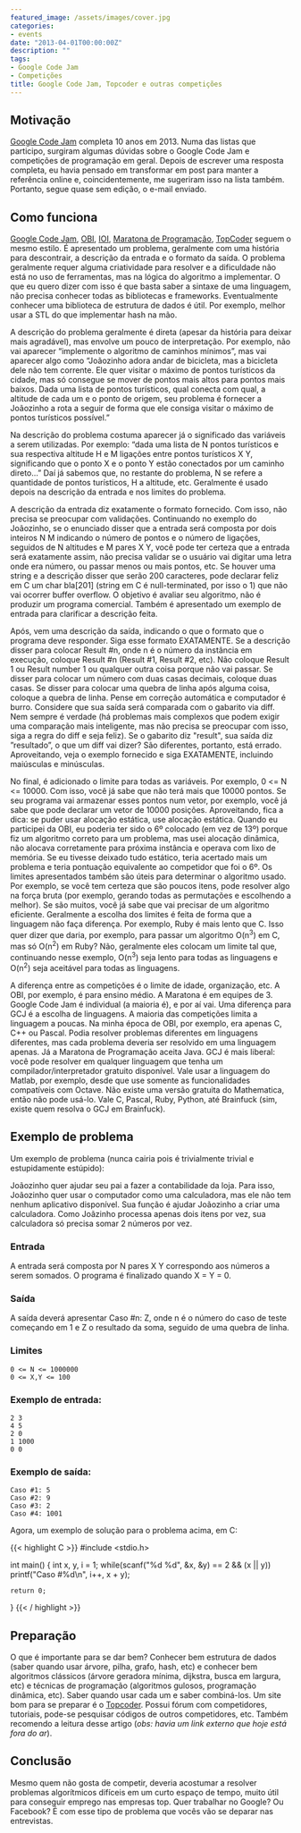```yaml
---
featured_image: /assets/images/cover.jpg
categories:
- events
date: "2013-04-01T00:00:00Z"
description: ""
tags:
- Google Code Jam
- Competições
title: Google Code Jam, Topcoder e outras competições
---
```


## Motivação

[Google Code Jam](https://code.google.com/codejam) completa 10 anos em 2013.
Numa das listas que participo, surgiram algumas dúvidas sobre o Google Code Jam
e competições de programação em geral. Depois de escrever uma resposta
completa, eu havia pensado em transformar em post para manter a referência
online e, coincidentemente, me sugeriram isso na lista também. Portanto, segue
quase sem edição, o e-mail enviado.

## Como funciona

[Google Code Jam](https://code.google.com/codejam),
[OBI](http://olimpiada.ic.unicamp.br/), [IOI](http://www.ioinformatics.org/),
[Maratona de Programação](http://maratona.ime.usp.br/),
[TopCoder](http://community.topcoder.com/tc) seguem o mesmo estilo.
É apresentado um problema, geralmente com uma história para descontrair,
a descrição da entrada e o formato da saída. O problema geralmente requer
alguma criatividade para resolver e a dificuldade não está no uso de
ferramentas, mas na lógica do algoritmo a implementar. O que eu quero dizer com
isso é que basta saber a sintaxe de uma linguagem, não precisa conhecer todas
as bibliotecas e frameworks. Eventualmente conhecer uma biblioteca de estrutura
de dados é útil. Por exemplo, melhor usar a STL do que implementar hash na mão.

A descrição do problema geralmente é direta (apesar da história para deixar
mais agradável), mas envolve um pouco de interpretação. Por exemplo, não vai
aparecer “implemente o algoritmo de caminhos mínimos”, mas vai aparecer algo
como “Joãozinho adora andar de bicicleta, mas a bicicleta dele não tem
corrente. Ele quer visitar o máximo de pontos turísticos da cidade, mas só
consegue se mover de pontos mais altos para pontos mais baixos. Dada uma lista
de pontos turísticos, qual conecta com qual, a altitude de cada um e o ponto de
origem, seu problema é fornecer a Joãozinho a rota a seguir de forma que ele
consiga visitar o máximo de pontos turísticos possível.”

Na descrição do problema costuma aparecer já o significado das variáveis
a serem utilizadas. Por exemplo: “dada uma lista de N pontos turísticos e sua
respectiva altitude H e M ligações entre pontos turísticos X Y, significando
que o ponto X e o ponto Y estão conectados por um caminho direto…” Daí já
sabemos que, no restante do problema, N se refere a quantidade de pontos
turísticos, H a altitude, etc. Geralmente é usado depois na descrição da
entrada e nos limites do problema.

A descrição da entrada diz exatamente o formato fornecido. Com isso, não
precisa se preocupar com validações. Continuando no exemplo do Joãozinho, se
o enunciado disser que a entrada será composta por dois inteiros N M indicando
o número de pontos e o número de ligações, seguidos de N altitudes e M pares
X Y, você pode ter certeza que a entrada será exatamente assim, não precisa
validar se o usuário vai digitar uma letra onde era número, ou passar menos ou
mais pontos, etc. Se houver uma string e a descrição disser que serão 200
caracteres, pode declarar feliz em C um char bla\[201\] (string em
C é null-terminated, por isso o 1) que não vai ocorrer buffer overflow.
O objetivo é avaliar seu algoritmo, não é produzir um programa comercial.
Também é apresentado um exemplo de entrada para clarificar a descrição feita.

Após, vem uma descrição da saída, indicando o que o formato que o programa deve
responder. Siga esse formato EXATAMENTE. Se a descrição disser para colocar
Result #n, onde n é o número da instância em execução, coloque Result #n
(Result #1, Result #2, etc). Não coloque Result 1 ou Result number 1 ou
qualquer outra coisa porque não vai passar. Se disser para colocar um número
com duas casas decimais, coloque duas casas. Se disser para colocar uma quebra
de linha após alguma coisa, coloque a quebra de linha. Pense em correção
automática e computador é burro. Considere que sua saída será comparada com
o gabarito via diff. Nem sempre é verdade (há problemas mais complexos que
podem exigir uma comparação mais inteligente, mas não precisa se preocupar com
isso, siga a regra do diff e seja feliz). Se o gabarito diz "result", sua saída
diz ”resultado”, o que um diff vai dizer? São diferentes, portanto, está
errado. Aproveitando, veja o exemplo fornecido e siga EXATAMENTE, incluindo
maiúsculas e minúsculas.

No final, é adicionado o limite para todas as variáveis. Por exemplo, 0 <= N <=
10000. Com isso, você já sabe que não terá mais que 10000 pontos. Se seu
programa vai armazenar esses pontos num vetor, por exemplo, você já sabe que
pode declarar um vetor de 10000 posições. Aproveitando, fica a dica: se puder
usar alocação estática, use alocação estática. Quando eu participei da OBI, eu
poderia ter sido o 6º colocado (em vez de 13º) porque fiz um algoritmo correto
para um problema, mas usei alocação dinâmica, não alocava corretamente para
próxima instância e operava com lixo de memória. Se eu tivesse deixado tudo
estático, teria acertado mais um problema e teria pontuação equivalente ao
competidor que foi o 6º. Os limites apresentados também são úteis para
determinar o algoritmo usado. Por exemplo, se você tem certeza que são poucos
itens, pode resolver algo na força bruta (por exemplo, gerando todas as
permutações e escolhendo a melhor). Se são muitos, você já sabe que vai
precisar de um algoritmo eficiente. Geralmente a escolha dos limites é feita de
forma que a linguagem não faça diferença. Por exemplo, Ruby é mais lento que C.
Isso quer dizer que daria, por exemplo, para passar um algoritmo
O(n<sup>3</sup>) em C, mas só O(n<sup>2</sup>) em Ruby? Não, geralmente eles
colocam um limite tal que, continuando nesse exemplo, O(n<sup>3</sup>) seja
lento para todas as linguagens e O(n<sup>2</sup>) seja aceitável para todas as
linguagens.

A diferença entre as competições é o limite de idade, organização, etc. A OBI,
por exemplo, é para ensino médio. A Maratona é em equipes de 3. Google Code Jam
é individual (a maioria é), e por aí vai. Uma diferença para GCJ é a escolha de
linguagens. A maioria das competições limita a linguagem a poucas. Na minha
época de OBI, por exemplo, era apenas C, C++ ou Pascal. Podia resolver
problemas diferentes em linguagens diferentes, mas cada problema deveria ser
resolvido em uma linguagem apenas. Já a Maratona de Programação aceita Java.
GCJ é mais liberal: você pode resolver em qualquer linguagem que tenha um
compilador/interpretador gratuito disponível. Vale usar a linguagem do Matlab,
por exemplo, desde que use somente as funcionalidades compatíveis com Octave.
Não existe uma versão gratuita do Mathematica, então não pode usá-lo. Vale C,
Pascal, Ruby, Python, até Brainfuck (sim, existe quem resolva o GCJ em
Brainfuck).

## Exemplo de problema

Um exemplo de problema (nunca cairia pois é trivialmente trivial
e estupidamente estúpido):

Joãozinho quer ajudar seu pai a fazer a contabilidade da loja. Para isso,
Joãozinho quer usar o computador como uma calculadora, mas ele não tem nenhum
aplicativo disponível. Sua função é ajudar Joãozinho a criar uma calculadora.
Como Joãzinho processa apenas dois itens por vez, sua calculadora só precisa
somar 2 números por vez.

### Entrada

A entrada será composta por N pares X Y correspondo aos números a serem
somados. O programa é finalizado quando X = Y = 0.

### Saída

A saída deverá apresentar Caso #n: Z, onde n é o número do caso de teste
começando em 1 e Z o resultado da soma, seguido de uma quebra de linha.

### Limites

	0 <= N <= 1000000
	0 <= X,Y <= 100

### Exemplo de entrada:

	2 3
	4 5
	2 0
	1 1000
	0 0

### Exemplo de saída:

	Caso #1: 5
	Caso #2: 9
	Caso #3: 2
	Caso #4: 1001


Agora, um exemplo de solução para o problema acima, em C:

{{< highlight C >}}
#include <stdio.h>

int main()
{
    int x, y, i = 1;
    while(scanf("%d %d", &x, &y) == 2 && (x || y))
        printf("Caso #%d\n", i++, x + y);

    return 0;
}
{{< / highlight >}}

## Preparação

O que é importante para se dar bem? Conhecer bem estrutura de dados (saber
quando usar árvore, pilha, grafo, hash, etc) e conhecer bem algoritmos
clássicos (árvore geradora mínima, dijkstra, busca em largura, etc) e técnicas
de programação (algoritmos gulosos, programação dinâmica, etc). Saber quando
usar cada um e saber combiná-los. Um site bom para se preparar é o
[Topcoder](http://www.topcoder.com/tc). Possui fórum com competidores,
tutoriais, pode-se pesquisar códigos de outros competidores, etc. Também
recomendo a leitura desse
artigo (<em>obs: havia um link externo que hoje está fora do ar</em>).

## Conclusão

Mesmo quem não gosta de competir, deveria acostumar a resolver problemas
algorítmicos difíceis em um curto espaço de tempo, muito útil para conseguir
emprego nas empresas top. Quer trabalhar no Google? Ou Facebook? É com esse
tipo de problema que vocês vão se deparar nas entrevistas.
